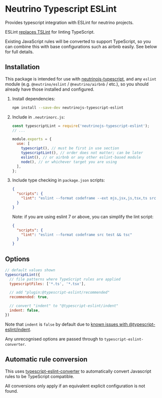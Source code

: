 # Neutrino Typescript ESLint

Provides typescript integration with ESLint for neutrino projects.

ESLint [replaces TSLint](https://eslint.org/blog/2019/01/future-typescript-eslint) for linting TypeScript.

Existing JavaScript rules will be converted to support TypeScript, so you can combine this with base configurations
such as airbnb easily. See below for full details.

## Installation

This package is intended for use with [neutrinojs-typescript](https://github.com/davidje13/neutrino-typescript#readme),
and any `eslint` module (e.g. `@neutrino/eslint` / `@neutrino/airbnb` / etc.),
so you should already have those installed and configured.

1. Install dependencies:

   ```bash
   npm install --save-dev neutrinojs-typescript-eslint
   ```

2. Include in `.neutrinorc.js`:

   ```javascript
   const typescriptLint = require('neutrinojs-typescript-eslint');
   // ...

   module.exports = {
     use: [
       typescript(), // must be first in use section
       typescriptLint(), // order does not matter; can be later
       eslint(), // or airbnb or any other eslint-based module
       node(), // or whichever target you are using
     ],
   };
   ```

3. Include type checking in `package.json` scripts:

   ```json
   {
     "scripts": {
       "lint": "eslint --format codeframe --ext mjs,jsx,js,tsx,ts src test && tsc"
     }
   }
   ```

   Note: if you are using eslint 7 or above, you can simplify the lint script:

   ```json
   {
     "scripts": {
       "lint": "eslint --format codeframe src test && tsc"
     }
   }
   ```

## Options

```javascript
// default values shown
typescriptLint({
  // file patterns where TypeScript rules are applied
  typescriptFiles: ['*.ts', '*.tsx'],

  // add "plugin:@typescript-eslint/recommended"
  recommended: true,

  // convert "indent" to "@typescript-eslint/indent"
  indent: false,
})
```

Note that `indent` is `false` by default due to
[known issues with @typescript-eslint/indent](https://github.com/typescript-eslint/typescript-eslint/issues/1824).

Any unrecognised options are passed through to `typescript-eslint-converter`.

## Automatic rule conversion

This uses [typescript-eslint-converter](https://github.com/davidje13/typescript-eslint-converter#readme) to
automatically convert Javascript rules to be TypeScript compatible.

All conversions only apply if an equivalent explicit configuration is not found.
